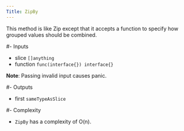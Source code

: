 ```yaml
---
Title: ZipBy
---
```



This method is like Zip except that it accepts a function to specify
how grouped values should be combined.

#- Inputs
- slice `[]anything`
- function `func(interface{}) interface{}`


**Note**: Passing invalid input causes panic.

#- Outputs
- first `sameTypeAsSlice`

#- Complexity
- `ZipBy` has a complexity of O(n).
